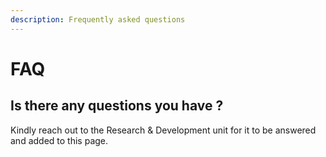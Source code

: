 ```yaml
---
description: Frequently asked questions
---
```


# FAQ

## Is there any questions you have ?

Kindly reach out to the Research & Development unit for it to be answered and added to this page.



